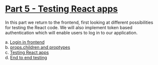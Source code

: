 # [Part 5 - Testing React apps](https://fullstackopen.com/en/part5)

In this part we return to the frontend, first looking at different possibilities for testing the React code. We will also implement token based authentication which will enable users to log in to our application.

a. [Login in frontend](https://fullstackopen.com/en/part5/login_in_frontend)  
b. [props.children and proptypes](https://fullstackopen.com/en/part5/props_children_and_proptypes)  
c. [Testing React apps](https://fullstackopen.com/en/part5/testing_react_apps)  
d. [End to end testing](https://fullstackopen.com/en/part5/end_to_end_testing)